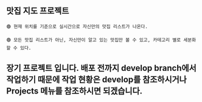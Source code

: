 ## 맛집 지도 프로젝트

    🟢 현재 위치를 기준으로 실시간으로 자신만의 맛집 리스트가 나온다.
    
    🟢 모든 맛집 리스트가 아닌, 자신만이 알고 있는 맛집만 볼 수 있고, 카테고리 별로 세분화 할 수 있다.

## 장기 프로젝트 입니다. 배포 전까지 develop branch에서 작업하기 때문에 작업 현황은 develop를 참조하시거나 Projects 메뉴를 참조하시면 되겠습니다.
